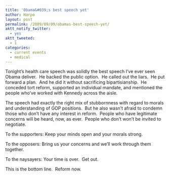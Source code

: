 ```yaml
---
title: 'Obama&#039;s best speech yet'
author: Harpo
layout: post
permalink: /2009/09/09/obamas-best-speech-yet/
aktt_notify_twitter:
  - yes
aktt_tweeted:
  - 1
categories:
  - current events
  - medical
---
```

Tonight&#8217;s health care speech was solidly the best speech I&#8217;ve ever seen Obama deliver.  He backed the public option.  He called out the liars.  He put forward a plan.  And he did it without sacrificing bipartisianship.  He conceded tort reform, supported an individual mandate, and mentioned the people who&#8217;ve worked with Kennedy across the aisle.

The speech had exactly the right mix of stubbornness with regard to morals and understanding of GOP positions.  But he also wasn&#8217;t afraid to condemn those who don&#8217;t have any interest in reform.  People who have legitimate concerns will be heard, now, as ever.  People who don&#8217;t won&#8217;t be invited to negotiate.

To the supporters: Keep your minds open and your morals strong.

To the opposers: Bring us your concerns and we&#8217;ll work through them together.

To the naysayers: Your time is over.  Get out.

This is the bottom line.  Reform now.